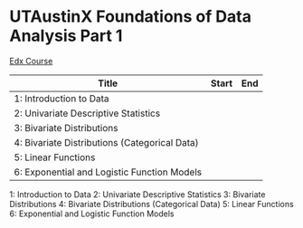 # UTAustinX Foundations of Data Analysis Part 1

[Edx Course](https://courses.edx.org/courses/course-v1:UTAustinX+UT.7.11x+2T2017/course/)

| Title | Start | End |
|-------|-------|-----|
| 1: Introduction to Data | | 
| 2: Univariate Descriptive Statistics | |
| 3: Bivariate Distributions | |
| 4: Bivariate Distributions (Categorical Data) | |
| 5: Linear Functions | |
| 6: Exponential and Logistic Function Models | |

1: Introduction to Data 
2: Univariate Descriptive Statistics
3: Bivariate Distributions
4: Bivariate Distributions (Categorical Data)
5: Linear Functions
6: Exponential and Logistic Function Models
